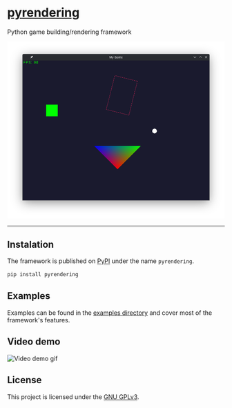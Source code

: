 # [pyrendering](https://pypi.org/project/pyrendering)

Python game building/rendering framework

![Demo](https://raw.githubusercontent.com/ImShyMike/pyrendering/refs/heads/main/assets/demo.png)

---

## Instalation

The framework is published on [PyPI](https://pypi.org/project/pyrendering) under the name `pyrendering`.

```bash
pip install pyrendering
```

## Examples

Examples can be found in the [examples directory](https://github.com/ImShyMike/pyrendering/tree/main/pyrendering/src/examples) and cover most of the framework's features.

## Video demo

![Video demo gif](https://raw.githubusercontent.com/ImShyMike/pyrendering/refs/heads/main/assets/demo_video.gif)

## License

This project is licensed under the [GNU GPLv3](./LICENSE).
